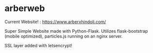 # arberweb
Current Website! : https://www.arberxhindoli.com/


Super Simple Website made with Python-Flask. Utilizes flask-bootstrap (mobile optimized), particles.js running on an nginx server.  

SSL layer added with letsencrypt! 
